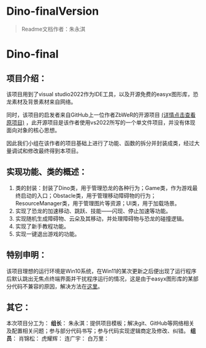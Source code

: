 # Dino-finalVersion

> Readme文档作者：朱永淇

# Dino-final

## 项目介绍：
该项目用到了visual studio2022作为IDE工具，以及开源免费的easyx图形库，恐龙素材及背景素材来自网络。

同时，该项目的启发者来自GitHub上一位作者ZbWeR的开源项目 [(详情点击查看原项目)](https://github.com/ZbWeR/Dinosaur-Game) ，此开源项目是该作者使用vs2022所写的一个单文件项目，并没有体现面向对象的核心思想。

因此我们小组在该作者的项目基础上进行了功能、函数的拆分并封装成类，经过大量调试和修改最终得到本项目。



## 实现功能、类的概述：
1. 类的封装：封装了Dino类，用于管理恐龙的各种行为；Game类，作为游戏最终启动的入口；Obstacle类，用于管理移动障碍物的行为；ResourceManager类，用于管理图片等资源；UI类，用于加载场景。
2. 实现了恐龙的加速移动、跳跃、技能——闪现、停止加速等功能。
3. 实现随机生成障碍物、云朵及其移动，并处理障碍物与恐龙的碰撞逻辑。
4. 实现了新手教程功能。
5. 实现一键退出游戏的功能。



## 特别申明：
该项目理想的运行环境是Win10系统，在Win11的某次更新之后便出现了运行程序后默认跳出无焦点终端界面并干扰程序运行的情况，这是由于easyx图形库的某部分代码不兼容的原因，解决方法在[这里](https://qa.codebus.cn/question/2449)。



## 其它：
本次项目分工为：
**组长**：
朱永淇：提供项目模板；解决git、GitHub等网络相关及配置相关问题；参与部分代码书写；参与代码实现逻辑商定及修改、纠错。
**组员**：
肖锦松：
虎耀辉：
连广宇：
白万里：